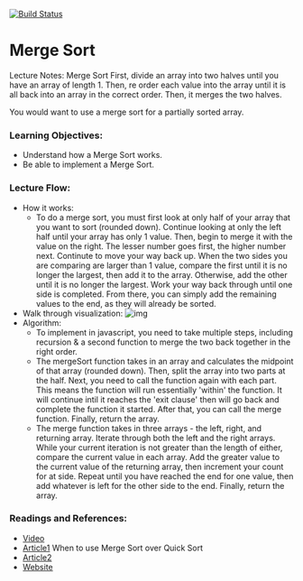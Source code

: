 [![Build Status](https://www.travis-ci.com/ChristopherKnightMerritt/data-structures-and-algorithms.svg?branch=master)](https://www.travis-ci.com/ChristopherKnightMerritt/data-structures-and-algorithms)

# Merge Sort

Lecture Notes: Merge Sort
First, divide an array into two halves until you have an array of length 1. Then, re order each value into the array until it is all back into an array in the correct order. Then, it merges the two halves.

You would want to use a merge sort for a partially sorted array.

### Learning Objectives:
* Understand how a Merge Sort works.
* Be able to implement a Merge Sort.


### Lecture Flow:
* How it works:
    * To do a merge sort, you must first look at only half of your array that you want to sort (rounded down). Continue looking at only the left half until your array has only 1 value. Then, begin to merge it with the value on the right. The lesser number goes first, the higher number next. Continute to move your way back up. When the two sides you are comparing are larger than 1 value, compare the first until it is no longer the largest, then add it to the array. Otherwise, add the other until it is no longer the largest. Work your way back through until one side is completed. From there, you can simply add the remaining values to the end, as they will already be sorted.
* Walk through visualization:
    ![img](https://i.imgur.com/pl7AwWI.jpg)
* Algorithm:
    * To implement in javascript, you need to take multiple steps, including recursion & a second function to merge the two back together in the right order. 
    * The mergeSort function takes in an array and calculates the midpoint of that array (rounded down). Then, split the array into two parts at the half. Next, you need to call the function again with each part. This means the function will run essentially 'within' the function. It will continue intil it reaches the 'exit clause' then will go back and complete the function it started. After that, you can call the merge function.
    Finally, return the array.
    * The merge function takes in three arrays - the left, right, and returning array. Iterate through both the left and the right arrays. While your current iteration is not greater than the length of either, compare the current value in each array. Add the greater value to the current value of the returning array, then increment your count for at side. Repeat until you have reached the end for one value, then add whatever is left for the other side to the end. Finally, return the array.
    

### Readings and References:
* [Video](https://www.youtube.com/watch?v=JSceec-wEyw_)
* [Article1](https://stackoverflow.com/questions/29218440/when-merge-sort-is-preferred-over-quick-sort) When to use Merge Sort over Quick Sort
* [Article2](https://www.hackerearth.com/practice/algorithms/sorting/merge-sort/visualize/)
* [Website](https://www.geeksforgeeks.org/merge-sort/)